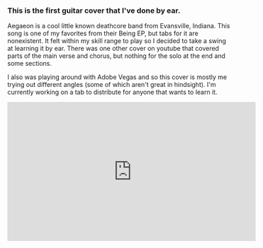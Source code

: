 ### This is the first guitar cover that I've done by ear.
Aegaeon is a cool little known deathcore band from Evansville, Indiana. This song is one of my favorites from their Being EP, but tabs for it are nonexistent. It felt within my skill range to play so I decided to take a swing at learning it by ear. There was one other cover on youtube that covered parts of the main verse and chorus, but nothing for the solo at the end and some sections. 

I also was playing around with Adobe Vegas and so this cover is mostly me trying out different angles (some of which aren't great in hindsight). I'm currently working on a tab to distribute for anyone that wants to learn it.

<iframe width="560" height="315" src="https://www.youtube.com/embed/yaXy057WtNY?si=63sj3V9gimWpEn9H" title="YouTube video player" frameborder="0" allow="accelerometer; autoplay; clipboard-write; encrypted-media; gyroscope; picture-in-picture; web-share" allowfullscreen></iframe>